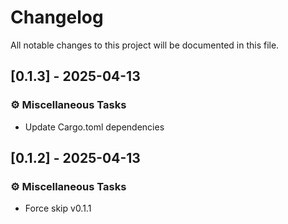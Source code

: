# Changelog

All notable changes to this project will be documented in this file.

## [0.1.3] - 2025-04-13

### ⚙️ Miscellaneous Tasks

- Update Cargo.toml dependencies


## [0.1.2] - 2025-04-13

### ⚙️ Miscellaneous Tasks

- Force skip v0.1.1

<!-- generated by git-cliff -->
<!-- generated by git-cliff -->
